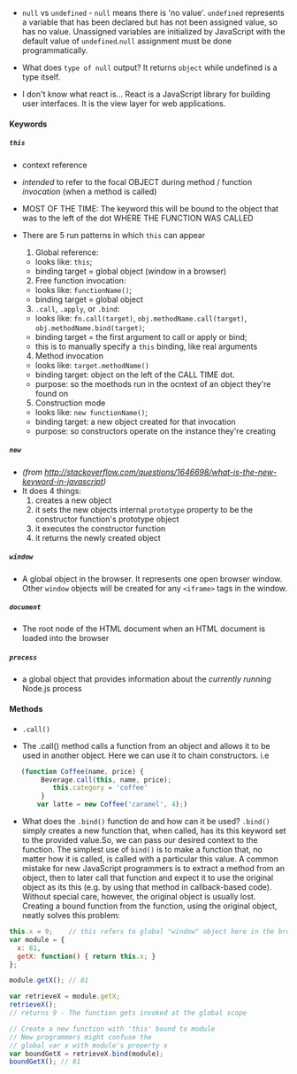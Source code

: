 * `null` vs `undefined` - `null` means there is 'no value'. `undefined` represents a variable that has been declared but has not been assigned value, so has no value.
Unassigned variables are initialized by JavaScript with the default value of `undefined`.`null` assignment must be done programmatically.


* What does `type of null` output? It returns `object` while undefined is a type itself.

* I don't know what react is...
React is a JavaScript library for building user interfaces. It is the view layer for web applications.

#### Keywords
##### `this`
  * context reference
  * _intended_ to refer to the focal OBJECT during method / function _invocation_ (when a method is called)
  * MOST OF THE TIME: The keyword this will be bound to the object that was to the left of the dot WHERE THE FUNCTION WAS CALLED
  * There are 5 run patterns in which `this` can appear
    1. Global reference:

      - looks like: `this`;
      - binding target = global object (window in a browser)
    2. Free function invocation:
      - looks like: `functionName()`;
      - binding target = global object
    3. `.call`, `.apply`, or `.bind`:
      - looks like: `fn.call(target)`, `obj.methodName.call(target)`,
      `obj.methodName.bind(target)`;
      - binding target = the first argument to call or apply or bind;
      - this is to manually specify a `this` binding, like real arguments
    4. Method invocation
      - looks like: `target.methodName()`
      - binding target: object on the left of the CALL TIME dot.
      - purpose: so the moethods run in the ocntext of an object they're found on
    5. Construction mode
      - looks like: `new functionName()`;
      - binding target: a new object created for that invocation
      - purpose: so constructors operate on the instance they're creating

##### `new`
 - *(from http://stackoverflow.com/questions/1646698/what-is-the-new-keyword-in-javascript)*
 - It does 4 things:
    1. creates a new object
    2. it sets the new objects internal `prototype` property to be the constructor function's prototype object
    3. it executes the constructor function
    4. it returns the newly created object

##### `window`
 - A global object in the browser. It represents one open browser window. Other `window` objects will be created for any `<iframe>` tags in the window.

##### `document`
 - The root node of the HTML document when an HTML document is loaded into the browser

##### `process`
 - a global object that provides information about the _currently running_ Node.js process

#### Methods
* `.call()`
 - The .call() method calls a function from an object and allows it to be used in another object. Here we can use it to chain constructors.
i.e
 ```JavaScript
    (function Coffee(name, price) {
         Beverage.call(this, name, price);
            this.category = 'coffee'
         }
        var latte = new Coffee('caramel', 4);)
```
 * What does the `.bind()` function do and how can it be used?
`.bind()` simply creates a new function that, when called, has its this keyword
set to the provided value.So, we can pass our desired context to the function.
The simplest use of `bind()` is to make a function that, no matter how it is called,
is called with a particular this value. A common mistake for new JavaScript
programmers is to extract a method from an object, then to later call that
function and expect it to use the original object as its this (e.g. by using
that method in callback-based code). Without special care, however, the
original object is usually lost. Creating a bound function from the function,
using the original object, neatly solves this problem:
 ```JavaScript
 this.x = 9;    // this refers to global "window" object here in the browser
 var module = {
   x: 81,
   getX: function() { return this.x; }
 };

 module.getX(); // 81

 var retrieveX = module.getX;
 retrieveX();   
 // returns 9 - The function gets invoked at the global scope

 // Create a new function with 'this' bound to module
 // New programmers might confuse the
 // global var x with module's property x
 var boundGetX = retrieveX.bind(module);
 boundGetX(); // 81
```

